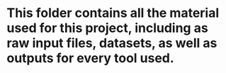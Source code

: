 # This folder contains all the material used for this project, including as raw input files, datasets, as well as outputs for every tool used.
